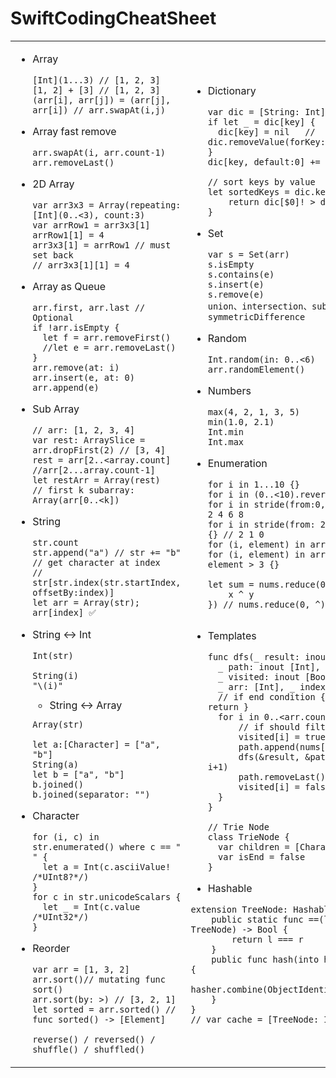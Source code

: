   # SwiftCodingCheatSheet

<table><td>
  
- Array
  ```
  [Int](1...3) // [1, 2, 3]
  [1, 2] + [3] // [1, 2, 3]
  (arr[i], arr[j]) = (arr[j], arr[i]) // arr.swapAt(i,j)
  ```

- Array fast remove
  ```
  arr.swapAt(i, arr.count-1)
  arr.removeLast()
  ```

- 2D Array
  ```
  var arr3x3 = Array(repeating: [Int](0..<3), count:3)
  var arrRow1 = arr3x3[1]
  arrRow1[1] = 4
  arr3x3[1] = arrRow1 // must set back
  // arr3x3[1][1] = 4
  ```

- Array as Queue
  ```
  arr.first, arr.last // Optional
  if !arr.isEmpty {
    let f = arr.removeFirst()
    //let e = arr.removeLast()
  }
  arr.remove(at: i)
  arr.insert(e, at: 0)
  arr.append(e)
  ```

- Sub Array
  ```
  // arr: [1, 2, 3, 4]
  var rest: ArraySlice = arr.dropFirst(2) // [3, 4]
  rest = arr[2..<array.count] //arr[2...array.count-1]
  let restArr = Array(rest)
  // first k subarray:
  Array(arr[0..<k])
  ```

- String
  ```
  str.count
  str.append("a") // str += "b"
  // get character at index
  // str[str.index(str.startIndex, offsetBy:index)]
  let arr = Array(str); arr[index] ✅
  ```

- String <-> Int
  ```
  Int(str)

  String(i)
  "\(i)"
  
  ```
  
  - String <-> Array
  ```
  Array(str)
  
  let a:[Character] = ["a", "b"]
  String(a)
  let b = ["a", "b"]
  b.joined()
  b.joined(separator: "")
  ```

- Character
  ```
  for (i, c) in str.enumerated() where c == " " {
    let a = Int(c.asciiValue! /*UInt8?*/)
  }
  for c in str.unicodeScalars { 
    let _ = Int(c.value /*UInt32*/) 
  }
  ```

- Reorder
  ```
  var arr = [1, 3, 2]
  arr.sort()// mutating func sort()
  arr.sort(by: >) // [3, 2, 1] 
  let sorted = arr.sorted() // func sorted() -> [Element]

  reverse() / reversed() / shuffle() / shuffled() 
  ```
  
</td>
<!--  -------------------------------------------------------------------------------------------------------------------------------  -->
<td>

- Dictionary
  ```
  var dic = [String: Int]()
  if let _ = dic[key] {
    dic[key] = nil   // dic.removeValue(forKey:key)
  }
  dic[key, default:0] += 1
  
  // sort keys by value
  let sortedKeys = dic.keys.sorted {
      return dic[$0]! > dic[$1]!
  }
  ```

- Set
  ```
  var s = Set(arr)
  s.isEmpty
  s.contains(e)
  s.insert(e)
  s.remove(e)
  union、intersection、subtracting、symmetricDifference
  ```

- Random
  ```
  Int.random(in: 0..<6)
  arr.randomElement()
  ```

- Numbers

  ```
  max(4, 2, 1, 3, 5)
  min(1.0, 2.1)
  Int.min
  Int.max
  ```

- Enumeration

  ```
  for i in 1...10 {}
  for i in (0..<10).reversed() {}
  for i in stride(from:0, to:10, by:2){} // 0 2 4 6 8
  for i in stride(from: 2, through: 0, by: -1) {} // 2 1 0
  for (i, element) in arr.enumerated() {}
  for (i, element) in arr.enumerated() where element > 3 {}

  let sum = nums.reduce(0, { x, y in
      x ^ y
  }) // nums.reduce(0, ^)


  ```

- Templates
  ```
  func dfs(_ result: inout [[Int]],
    _ path: inout [Int],
    _ visited: inout [Bool],
    _ arr: [Int], _ index: Int) {
    // if end condition { result.append(path); return }
    for i in 0..<arr.count {
        // if should filter out { continue }
        visited[i] = true
        path.append(nums[i])
        dfs(&result, &path, &visited, arr, i+1)
        path.removeLast()
        visited[i] = false
    }
  }
                           
  // Trie Node
  class TrieNode {
    var children = [Character: TrieNode]()
    var isEnd = false
  }
  ```
                           
- Hashable
```
extension TreeNode: Hashable {
    public static func ==(l: TreeNode, r: TreeNode) -> Bool {
        return l === r
    }
    public func hash(into hasher: inout Hasher) {
        hasher.combine(ObjectIdentifier(self).hashValue)
    }
}
// var cache = [TreeNode: Int]()
```

</td></table>
